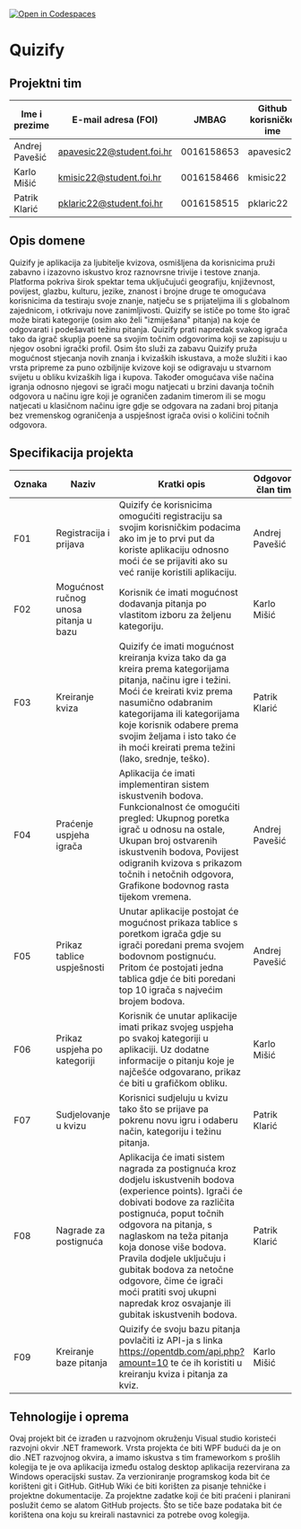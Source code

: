 [![Open in Codespaces](https://classroom.github.com/assets/launch-codespace-2972f46106e565e64193e422d61a12cf1da4916b45550586e14ef0a7c637dd04.svg)](https://classroom.github.com/open-in-codespaces?assignment_repo_id=16526064)
# Quizify

## Projektni tim

Ime i prezime | E-mail adresa (FOI) | JMBAG | Github korisničko ime
------------  | ------------------- | ----- | ---------------------
Andrej Pavešić | apavesic22@student.foi.hr | 0016158653 | apavesic22
Karlo Mišić | kmisic22@student.foi.hr | 0016158466 | kmisic22
Patrik Klarić | pklaric22@student.foi.hr | 0016158515 | pklaric22

## Opis domene
Quizify je aplikacija za ljubitelje kvizova, osmišljena da korisnicima pruži zabavno i izazovno iskustvo kroz raznovrsne trivije i testove znanja. Platforma pokriva širok spektar tema uključujući geografiju, književnost, povijest, glazbu, kulturu, jezike, znanost i brojne druge te omogućava korisnicima da testiraju svoje znanje, natječu se s prijateljima ili s globalnom zajednicom, i otkrivaju nove zanimljivosti. Quizify se ističe po tome što igrač može birati kategorije (osim ako želi "izmiješana" pitanja)  na koje će odgovarati i podešavati težinu pitanja. Quizify prati napredak svakog igrača tako da igrač skuplja poene sa svojim točnim odgovorima koji se zapisuju u njegov osobni igrački profil. Osim što služi za zabavu Quizify pruža mogućnost stjecanja novih znanja i kvizaških iskustava, a može služiti i kao vrsta pripreme za puno ozbiljnije kvizove koji se odigravaju u stvarnom svijetu u obliku kvizaških liga i kupova. Također omogućava više načina igranja odnosno njegovi se igrači mogu natjecati u brzini davanja točnih odgovora u načinu igre koji je ograničen zadanim timerom ili se mogu natjecati u klasičnom načinu igre gdje se odgovara na zadani broj pitanja bez vremenskog ograničenja a uspješnost igrača ovisi o količini točnih odgovora. 

## Specifikacija projekta
Oznaka | Naziv | Kratki opis | Odgovorni član tima
------ | ----- | ----------- | -------------------
F01 | Registracija i prijava | Quizify će korisnicima omogućiti registraciju sa svojim korisničkim podacima ako im je to prvi put da koriste aplikaciju odnosno moći će se prijaviti ako su već ranije koristili aplikaciju. | Andrej Pavešić
F02 | Mogućnost ručnog unosa pitanja u bazu | Korisnik će imati mogućnost dodavanja pitanja po vlastitom izboru za željenu kategoriju. | Karlo Mišić
F03 | Kreiranje kviza | Quizify će imati mogućnost kreiranja kviza tako da ga kreira prema kategorijama pitanja, načinu igre i težini. Moći će kreirati kviz prema nasumično odabranim kategorijama ili kategorijama koje korisnik odabere prema svojim željama i isto tako će ih moći kreirati prema težini (lako, srednje, teško). | Patrik Klarić
F04 | Praćenje uspjeha igrača | Aplikacija će imati implementiran sistem iskustvenih bodova. Funkcionalnost će omogućiti pregled: Ukupnog poretka igrač u odnosu na ostale, Ukupan broj ostvarenih iskustvenih bodova, Povijest odigranih kvizova s prikazom točnih i netočnih odgovora, Grafikone bodovnog rasta tijekom vremena. | Andrej Pavešić
F05 | Prikaz tablice uspješnosti | Unutar aplikacije postojat će mogućnost prikaza tablice s poretkom igrača gdje su igrači poredani prema svojem bodovnom postignuću. Pritom će postojati jedna tablica gdje će biti poredani top 10 igrača s najvećim brojem bodova. | Andrej Pavešić
F06 | Prikaz uspjeha po kategoriji | Korisnik će unutar aplikacije imati prikaz svojeg uspjeha po svakoj kategoriji u aplikaciji. Uz dodatne informacije o pitanju koje je najčešće odgovarano, prikaz će biti u grafičkom obliku. | Karlo Mišić
F07 | Sudjelovanje u kvizu | Korisnici sudjeluju u kvizu tako što se prijave pa pokrenu novu igru i odaberu način, kategoriju i težinu pitanja. | Patrik Klarić 
F08 | Nagrade za postignuća | Aplikacija će imati sistem nagrada za postignuća kroz dodjelu iskustvenih bodova (experience points). Igrači će dobivati bodove za različita postignuća, poput točnih odgovora na pitanja, s naglaskom na teža pitanja koja donose više bodova. Pravila dodjele uključuju i gubitak bodova za netočne odgovore, čime će igrači moći pratiti svoj ukupni napredak kroz osvajanje ili gubitak iskustvenih bodova.| Patrik Klarić
F09 | Kreiranje baze pitanja | Quizify će svoju bazu pitanja povlačiti iz API-ja s linka https://opentdb.com/api.php?amount=10 te će ih koristiti u kreiranju kviza i pitanja za kviz. | Karlo Mišić


## Tehnologije i oprema
Ovaj projekt bit će izrađen u razvojnom okruženju Visual studio koristeći razvojni okvir .NET framework. Vrsta projekta će biti WPF budući da je on dio .NET razvojnog okvira, a imamo iskustva s tim frameworkom s prošlih kolegija te je ova aplikacija između ostalog desktop aplikacija rezervirana za Windows operacijski sustav. Za verzioniranje programskog koda bit će korišteni git i GitHub. GitHub Wiki će biti korišten za pisanje tehničke i projektne dokumentacije. Za projektne zadatke koji će biti praćeni i planirani poslužit ćemo se alatom GitHub projects. Što se tiče baze podataka bit će korištena ona koju su kreirali nastavnici za potrebe ovog kolegija.
